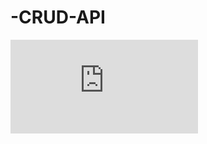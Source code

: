 # -CRUD-API
![image alt](https://github.com/layaravi04/-CRUD-API/blob/11ee19ca0c078ac0b29053ad427f6e809bb63291/ss%20of%20crud.pdf)
